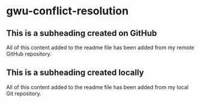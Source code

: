 # gwu-conflict-resolution

## This is a subheading created on GitHub

All of this content added to the readme file has been added from my remote GitHub repository.

## This is a subheading created locally

All of this content added to the readme file has been added from my local Git repository.
